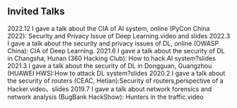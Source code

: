 ## Invited Talks

2022.12 I gave a talk about the CIA of AI system, online (PyCon China 2022): Security and Privacy Issue of Deep Learning.video and slides
2022.3 I gave a talk about the security and privacy issues of DL, online (OWASP China): CIA of Deep Learning.
2021.6 I gave a talk about the security of DL in Changsha, Hunan (360 Hacking Club): How to hack AI system?slides
2021.3 I gave a talk about the security of DL in Dongguan, Guangzhou (HUAWEI HWS):How to attack DL system?slides
2020.2 I gave a talk about the security of routers (CEAC, Hetian):Security of routers,perspective of  a Hacker.video、slides
2019.7 I gave a talk about network forensics and network analysis (BugBank HackShow): Hunters in the traffic.video
